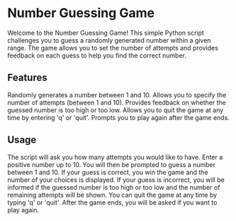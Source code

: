 # Number Guessing Game
Welcome to the Number Guessing Game! This simple Python script challenges you to guess a randomly generated number within a given range.
The game allows you to set the number of attempts and provides feedback on each guess to help you find the correct number.

## Features
Randomly generates a number between 1 and 10.
Allows you to specify the number of attempts (between 1 and 10).
Provides feedback on whether the guessed number is too high or too low.
Allows you to quit the game at any time by entering 'q' or 'quit'.
Prompts you to play again after the game ends.

## Usage
The script will ask you how many attempts you would like to have. Enter a positive number up to 10.
You will then be prompted to guess a number between 1 and 10.
If your guess is correct, you win the game and the number of your choices is displayed.
If your guess is incorrect, you will be informed if the guessed number is too high or too low and the number of remaining attempts will be shown.
You can quit the game at any time by typing 'q' or 'quit'.
After the game ends, you will be asked if you want to play again.
